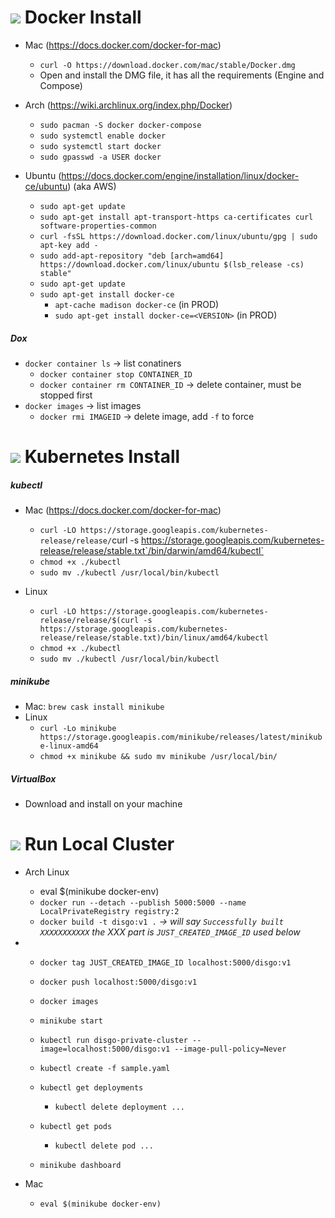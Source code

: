 #  ![](https://storage.googleapis.com/material-icons/external-assets/v4/icons/svg/ic_done_black_24px.svg) Docker Install
- Mac (https://docs.docker.com/docker-for-mac)
	- `curl -O https://download.docker.com/mac/stable/Docker.dmg`
	- Open and install the DMG file, it has all the requirements (Engine and Compose)

- Arch (https://wiki.archlinux.org/index.php/Docker)
	- `sudo pacman -S docker docker-compose`
	- `sudo systemctl enable docker`
	- `sudo systemctl start docker`
	- `sudo gpasswd -a USER docker`

- Ubuntu (https://docs.docker.com/engine/installation/linux/docker-ce/ubuntu) (aka AWS)
	- `sudo apt-get update`
	- `sudo apt-get install apt-transport-https ca-certificates curl software-properties-common`
	- `curl -fsSL https://download.docker.com/linux/ubuntu/gpg | sudo apt-key add -`
	- `sudo add-apt-repository "deb [arch=amd64] https://download.docker.com/linux/ubuntu $(lsb_release -cs) stable"`
	- `sudo apt-get update`
	- `sudo apt-get install docker-ce`
		- `apt-cache madison docker-ce` (in PROD)
		- `sudo apt-get install docker-ce=<VERSION>` (in PROD)

##### Dox
- `docker container ls` -> list conatiners
	- `docker container stop CONTAINER_ID`
	- `docker container rm CONTAINER_ID` -> delete container, must be stopped first
- `docker images` -> list images
	- `docker rmi IMAGEID` -> delete image, add `-f` to force

# ![](https://storage.googleapis.com/material-icons/external-assets/v4/icons/svg/ic_done_black_24px.svg) Kubernetes Install

##### kubectl
- Mac (https://docs.docker.com/docker-for-mac)
	- `curl -LO https://storage.googleapis.com/kubernetes-release/release/`curl -s https://storage.googleapis.com/kubernetes-release/release/stable.txt`/bin/darwin/amd64/kubectl`
	- `chmod +x ./kubectl`
	- `sudo mv ./kubectl /usr/local/bin/kubectl`

- Linux
	- `curl -LO https://storage.googleapis.com/kubernetes-release/release/$(curl -s https://storage.googleapis.com/kubernetes-release/release/stable.txt)/bin/linux/amd64/kubectl`
	- `chmod +x ./kubectl`
	- `sudo mv ./kubectl /usr/local/bin/kubectl`

##### minikube
- Mac: `brew cask install minikube`
- Linux
	- `curl -Lo minikube https://storage.googleapis.com/minikube/releases/latest/minikube-linux-amd64`
	- `chmod +x minikube && sudo mv minikube /usr/local/bin/`

##### VirtualBox
- Download and install on your machine



# ![](https://storage.googleapis.com/material-icons/external-assets/v4/icons/svg/ic_directions_run_black_24px.svg) Run Local Cluster
- Arch Linux
	- eval $(minikube docker-env)
	- `docker run --detach --publish 5000:5000 --name LocalPrivateRegistry registry:2`
	- `docker build -t disgo:v1 .` _-> will say `Successfully built XXXXXXXXXXX` the XXX part is `JUST_CREATED_IMAGE_ID` used below_
-	- `docker tag JUST_CREATED_IMAGE_ID localhost:5000/disgo:v1`
	- `docker push localhost:5000/disgo:v1`
	- `docker images`
	- `minikube start`

	- `kubectl run disgo-private-cluster --image=localhost:5000/disgo:v1 --image-pull-policy=Never`
	- `kubectl create -f sample.yaml`

	- `kubectl get deployments`
		- `kubectl delete deployment ...`
	- `kubectl get pods`
		- `kubectl delete pod ...`
	- `minikube dashboard`

- Mac
	- `eval $(minikube docker-env)`
